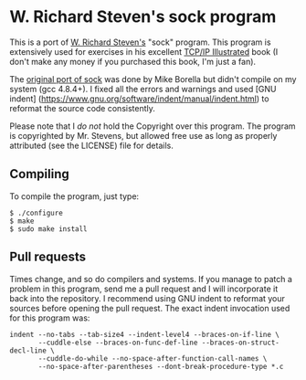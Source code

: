 # W. Richard Steven's sock program

This is a port of [W. Richard Steven's](https://www.wikiwand.com/en/W._Richard_Stevens)
"sock" program. This program is extensively used for exercises in his excellent
[TCP/IP Illustrated](https://www.amazon.com/TCP-Illustrated-Protocols-Addison-Wesley-Professional/dp/0321336313)
book (I don't make any money if you purchased this book, I'm just a fan).

The [original port of sock](http://ttcplinux.sourceforge.net/tools/tools.html)
was done by Mike Borella but didn't compile on my system (gcc 4.8.4+). I
fixed all the errors and warnings and used [GNU indent] (https://www.gnu.org/software/indent/manual/indent.html)
to reformat the source code consistently.

Please note that I *do not* hold the Copyright over this program. The program is copyrighted by Mr. Stevens, but
allowed free use as long as properly attributed (see the LICENSE) file for details.

## Compiling

To compile the program, just type:

```
$ ./configure
$ make
$ sudo make install
```

## Pull requests

Times change, and so do compilers and systems. If you manage to patch a problem
in this program, send me a pull request and I will incorporate it back into the
repository. I recommend using GNU indent to reformat your sources before
opening the pull request. The exact indent invocation used for this program
was:

```
indent --no-tabs --tab-size4 --indent-level4 --braces-on-if-line \
       --cuddle-else --braces-on-func-def-line --braces-on-struct-decl-line \
       --cuddle-do-while --no-space-after-function-call-names \ 
       --no-space-after-parentheses --dont-break-procedure-type *.c
```

